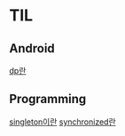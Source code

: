 # TIL
## Android
[dp란](https://github.com/leehyeonbin/TIL/blob/main/Android/dp(dpi)%EB%9E%80.md)
## Programming
[singleton이란](https://github.com/leehyeonbin/TIL/blob/main/programming/singleton.md)
[synchronized란](https://github.com/leehyeonbin/TIL/blob/main/programming/synchronized%EB%9E%80.md)
